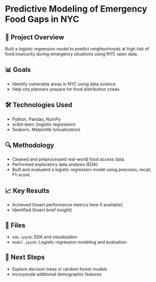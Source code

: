 # Predictive Modeling of Emergency Food Gaps in NYC

## 📝 Project Overview
Built a logistic regression model to predict neighborhoods at high risk of food insecurity during emergency situations using NYC open data.

## 📊 Goals
- Identify vulnerable areas in NYC using data science.
- Help city planners prepare for food distribution crises.

## 🛠️ Technologies Used
- Python, Pandas, NumPy
- scikit-learn (logistic regression)
- Seaborn, Matplotlib (visualization)

## 🔍 Methodology
- Cleaned and preprocessed real-world food access data.
- Performed exploratory data analysis (EDA).
- Built and evaluated a logistic regression model using precision, recall, F1-score.

## 📈 Key Results
- Achieved [Insert performance metrics here if available].
- Identified [Insert brief insight].

## 📁 Files
- `eda.ipynb`: EDA and visualization
- `model.ipynb`: Logistic regression modeling and evaluation

## 📎 Next Steps
- Explore decision trees or random forest models
- Incorporate additional demographic features

